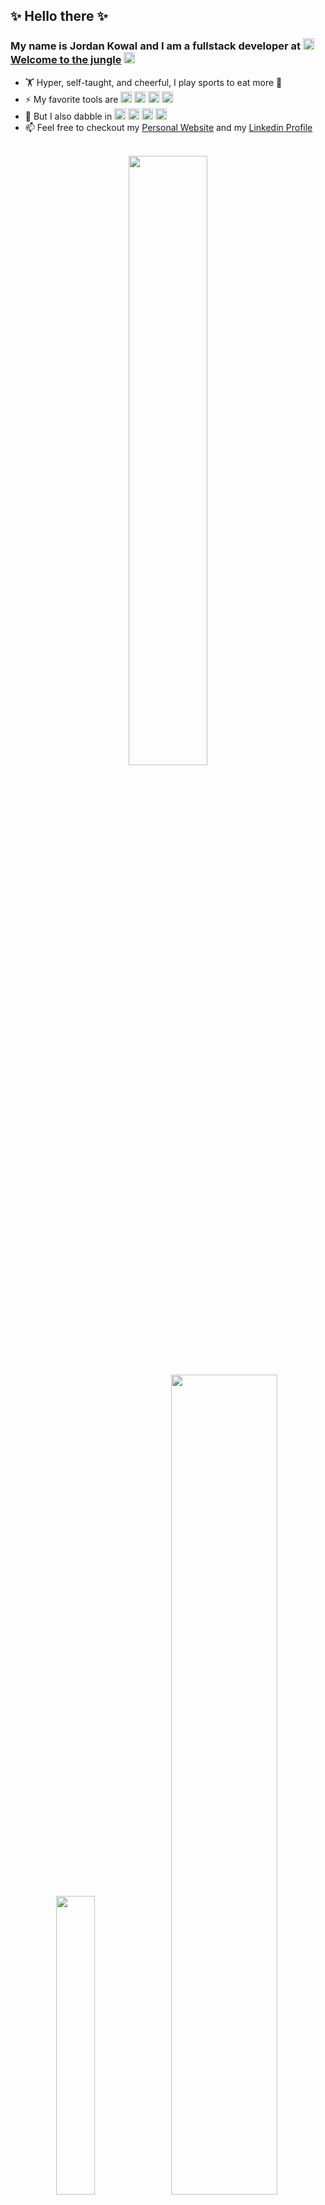 ## ✨ Hello there ✨

### My name is Jordan Kowal and I am a fullstack developer at <img src="https://cdn.welcometothejungle.com/wttj-front/production/assets/images/favicon.png" height=18 /> [Welcome to the jungle](https://www.welcometothejungle.com/fr) <img src="https://cdn.welcometothejungle.com/wttj-front/production/assets/images/favicon.png" height=18 />

- 🏋️ Hyper, self-taught, and cheerful, I play sports to eat more 🍰
- ⚡ My favorite tools are <img src="https://resume.jkdev.app/icons/python.png" height=18 title="Python" /> <img src="https://resume.jkdev.app/icons/django.png" height=18 title="Django" /> <img src="https://resume.jkdev.app/icons/javascript.png" height=18 title="JavaScript" /> <img src="https://resume.jkdev.app/icons/react.png" height=18 title="React" />
- 🤔 But I also dabble in <img src="https://resume.jkdev.app/icons/erlang.png" height=18 title="Erlang" /> <img src="https://resume.jkdev.app/icons/elixir.png" height=18 title="Elixir" /> <img src="https://resume.jkdev.app/icons/scala.png" height=18 title="Scala" /> <img src="https://resume.jkdev.app/icons/vuejs.png" height=18 title="VueJS" />
- 📫 Feel free to checkout my [Personal Website](https://resume.jkdev.app/) and my [Linkedin Profile](https://www.linkedin.com/in/jordan-kowal/)

<br />

<div align="center">
<!--   <div align="center">
    <img height="50%" width="auto" src="https://github-readme-stats.vercel.app/api?username=Jordan-Kowal&show_icons=true&count_private=true&theme=darcula&hide_border=true&hide=issues,contribs&bg_color=00000000" />
  </div> -->
  <div align="center">
    <img height="50%" width="auto" src="https://github-readme-streak-stats.herokuapp.com?user=Jordan-Kowal&theme=darcula&hide_border=true&background=FFFFFF00" />
  </div>
  <div align="center">
    <img width="35%" width="auto" src="https://github-readme-stats.vercel.app/api/top-langs/?username=Jordan-Kowal&layout=compact&hide_border=true&theme=darcula&bg_color=00000000&langs_count=8" />
    <img width="58%" width="auto" src="https://github-readme-stats.vercel.app/api/wakatime?username=Jordan_Kowal&theme=darcula&layout=compact&langs_count=8&bg_color=00000000&hide_border=true" />
  </div>
</div>

<div align="center">
    <sub><i>Made with <a href="https://github.com/anuraghazra/github-readme-stats">GitHub Readme Stats</a></i></sub>
</div>
